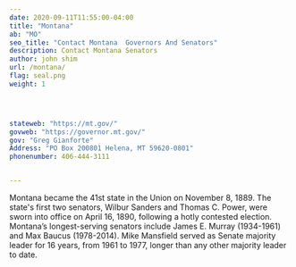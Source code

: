 ```yaml
---
date: 2020-09-11T11:55:00-04:00
title: "Montana"
ab: "MO"
seo_title: "Contact Montana  Governors And Senators"
description: Contact Montana Senators
author: john shim
url: /montana/
flag: seal.png
weight: 1




stateweb: "https://mt.gov/"
govweb: "https://governor.mt.gov/"
gov: "Greg Gianforte"
Address: "PO Box 200801 Helena, MT 59620-0801"
phonenumber: 406-444-3111


---
```


Montana became the 41st state in the Union on November 8, 1889. The state's first two senators, Wilbur Sanders and Thomas C. Power, were sworn into office on April 16, 1890, following a hotly contested election. Montana’s longest-serving senators include James E. Murray (1934-1961) and Max Baucus (1978-2014). Mike Mansfield served as Senate majority leader for 16 years, from 1961 to 1977, longer than any other majority leader to date.